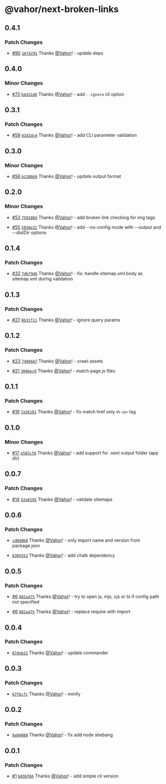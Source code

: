 # @vahor/next-broken-links

## 0.4.1

### Patch Changes

- [#90](https://github.com/Vahor/next-broken-links/pull/90) [`16f4291`](https://github.com/Vahor/next-broken-links/commit/16f4291f515e7714b311966712cbd3c99e152e8a) Thanks [@Vahor](https://github.com/Vahor)! - update deps

## 0.4.0

### Minor Changes

- [#72](https://github.com/Vahor/next-broken-links/pull/72) [`b4d3146`](https://github.com/Vahor/next-broken-links/commit/b4d314613d8ee31afc714d20da41010ce09d603e) Thanks [@Vahor](https://github.com/Vahor)! - add `--ignore` cli option

## 0.3.1

### Patch Changes

- [#59](https://github.com/Vahor/next-broken-links/pull/59) [`43d1dc4`](https://github.com/Vahor/next-broken-links/commit/43d1dc46306ef1641e09f80b824c83a2b6e45e09) Thanks [@Vahor](https://github.com/Vahor)! - add CLI parameter validation

## 0.3.0

### Minor Changes

- [#56](https://github.com/Vahor/next-broken-links/pull/56) [`b130bb9`](https://github.com/Vahor/next-broken-links/commit/b130bb9efee97cf1cba98375be5afbd3e3e2cbee) Thanks [@Vahor](https://github.com/Vahor)! - update output format

## 0.2.0

### Minor Changes

- [#53](https://github.com/Vahor/next-broken-links/pull/53) [`750180d`](https://github.com/Vahor/next-broken-links/commit/750180dd8871ba97e1427e7375190d51ef2acb7f) Thanks [@Vahor](https://github.com/Vahor)! - add broken link checking for img tags

- [#55](https://github.com/Vahor/next-broken-links/pull/55) [`5836e32`](https://github.com/Vahor/next-broken-links/commit/5836e320b263b882ba7f9edb2a306e05000ef2ec) Thanks [@Vahor](https://github.com/Vahor)! - add --no-config mode with --output and --distDir options

## 0.1.4

### Patch Changes

- [#32](https://github.com/Vahor/next-broken-links/pull/32) [`7dbf946`](https://github.com/Vahor/next-broken-links/commit/7dbf9463ba4a062e6598662362c1f88069be99f6) Thanks [@Vahor](https://github.com/Vahor)! - fix: handle sitemap.xml.body as sitemap.xml during validation

## 0.1.3

### Patch Changes

- [#27](https://github.com/Vahor/next-broken-links/pull/27) [`0b31f11`](https://github.com/Vahor/next-broken-links/commit/0b31f111042a2a1912fa2f2d02947a4a6c348b29) Thanks [@Vahor](https://github.com/Vahor)! - ignore query params

## 0.1.2

### Patch Changes

- [#23](https://github.com/Vahor/next-broken-links/pull/23) [`74966b7`](https://github.com/Vahor/next-broken-links/commit/74966b734d6ec3d0a75597823e523b9d904a718f) Thanks [@Vahor](https://github.com/Vahor)! - crawl assets

- [#21](https://github.com/Vahor/next-broken-links/pull/21) [`304bec9`](https://github.com/Vahor/next-broken-links/commit/304bec99c6761a3278411f58b21a2d338130afbd) Thanks [@Vahor](https://github.com/Vahor)! - match page.js files

## 0.1.1

### Patch Changes

- [#19](https://github.com/Vahor/next-broken-links/pull/19) [`7a36101`](https://github.com/Vahor/next-broken-links/commit/7a36101ea86c2ff614384710c6e1505bddc2c991) Thanks [@Vahor](https://github.com/Vahor)! - fix match href only in `<a>` tag

## 0.1.0

### Minor Changes

- [#17](https://github.com/Vahor/next-broken-links/pull/17) [`e585cf0`](https://github.com/Vahor/next-broken-links/commit/e585cf0690f791c0f79b6704fa6a2a277519792c) Thanks [@Vahor](https://github.com/Vahor)! - add support for .next output folder (app dir)

## 0.0.7

### Patch Changes

- [#14](https://github.com/Vahor/next-broken-links/pull/14) [`52e8195`](https://github.com/Vahor/next-broken-links/commit/52e819568941564e7d928a0828d638da5cc502b7) Thanks [@Vahor](https://github.com/Vahor)! - validate sitemaps

## 0.0.6

### Patch Changes

- [`cd048b0`](https://github.com/Vahor/next-broken-links/commit/cd048b089ea2436e0ff89ce0eaa5193985f32e89) Thanks [@Vahor](https://github.com/Vahor)! - only import name and version from package.json

- [`6305552`](https://github.com/Vahor/next-broken-links/commit/630555252894600ffeafa87769e94b0197601d2c) Thanks [@Vahor](https://github.com/Vahor)! - add chalk dependency

## 0.0.5

### Patch Changes

- [#6](https://github.com/Vahor/next-broken-links/pull/6) [`802a475`](https://github.com/Vahor/next-broken-links/commit/802a47508600eee4790cf87fc44e93d867e276eb) Thanks [@Vahor](https://github.com/Vahor)! - try to open js, mjs, cjs or ts if config path not specified

- [#6](https://github.com/Vahor/next-broken-links/pull/6) [`802a475`](https://github.com/Vahor/next-broken-links/commit/802a47508600eee4790cf87fc44e93d867e276eb) Thanks [@Vahor](https://github.com/Vahor)! - replace require with import

## 0.0.4

### Patch Changes

- [`87deb21`](https://github.com/Vahor/next-broken-links/commit/87deb21a920181ab0f882b83e3707c5890eaa50f) Thanks [@Vahor](https://github.com/Vahor)! - update commander

## 0.0.3

### Patch Changes

- [`67fbcfc`](https://github.com/Vahor/next-broken-links/commit/67fbcfc386f6a409eeb6942c13e10a2cf29a081a) Thanks [@Vahor](https://github.com/Vahor)! - minify

## 0.0.2

### Patch Changes

- [`9a94080`](https://github.com/Vahor/next-broken-links/commit/9a9408054faf546c9268c1cf9d6fb00a9e140896) Thanks [@Vahor](https://github.com/Vahor)! - fix add node shebang

## 0.0.1

### Patch Changes

- [#1](https://github.com/Vahor/next-broken-links/pull/1) [`b03bf66`](https://github.com/Vahor/next-broken-links/commit/b03bf66f13472fdc662c9351b643b7148275c628) Thanks [@Vahor](https://github.com/Vahor)! - add simple cli version
